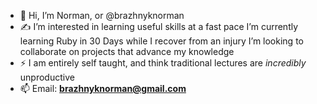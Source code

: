 - 👋 Hi, I’m Norman, or @brazhnyknorman
- ✍️ I’m interested in learning useful skills at a fast pace
      I’m currently learning Ruby in 30 Days while I recover from an injury
      I’m looking to collaborate on projects that advance my knowledge
- ⚡ I am entirely self taught, and think traditional lectures are _incredibly_ unproductive
- 📫 Email: **brazhnyknorman@gmail.com**
